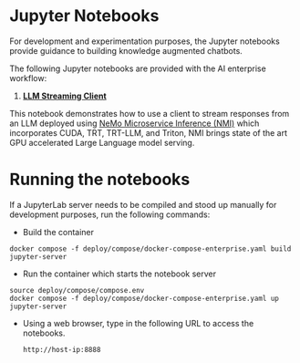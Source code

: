 # Jupyter Notebooks
For development and experimentation purposes, the Jupyter notebooks provide guidance to building knowledge augmented chatbots.

The following Jupyter notebooks are provided with the AI enterprise workflow:

1. [**LLM Streaming Client**](../../notebooks/01-nemo-inference-ms-llm-streaming-client.ipynb)

This notebook demonstrates how to use a client to stream responses from an LLM deployed using [NeMo Microservice Inference (NMI)](https://registry.ngc.nvidia.com/orgs/ohlfw0olaadg/teams/ea-participants/containers/nemollm-inference-ms) which incorporates CUDA, TRT, TRT-LLM, and Triton, NMI brings state of the art GPU accelerated Large Language model serving.


# Running the notebooks
If a JupyterLab server needs to be compiled and stood up manually for development purposes, run the following commands:
- Build the container
```
docker compose -f deploy/compose/docker-compose-enterprise.yaml build jupyter-server
```
- Run the container which starts the notebook server
```
source deploy/compose/compose.env
docker compose -f deploy/compose/docker-compose-enterprise.yaml up jupyter-server
```
- Using a web browser, type in the following URL to access the notebooks.

    ``http://host-ip:8888``
